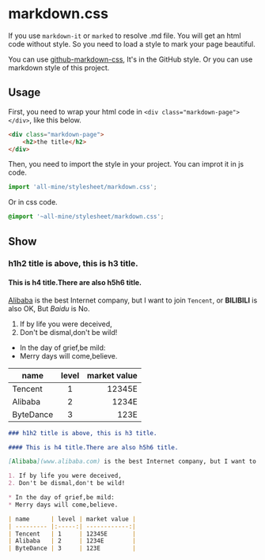 # markdown.css

If you use `markdown-it` or `marked` to resolve .md file. You will get an html code without style. So you need to load a style to mark your page beautiful.

You can use [github-markdown-css](https://www.npmjs.com/package/github-markdown-css), It's in the GitHub style. Or you can use markdown style of this project.

## Usage
First, you need to wrap your html code in `<div class="markdown-page"></div>`, like this below.
``` html
<div class="markdown-page">
    <h2>the title</h2>
</div>
```

Then, you need to import the style in your project. You can improt it
 in js code.
``` javascript
import 'all-mine/stylesheet/markdown.css';
```
Or in css code.
``` css
@import '~all-mine/stylesheet/markdown.css';
```

## Show

### h1h2 title is above, this is h3 title.

#### This is h4 title.There are also h5h6 title.


[Alibaba](www.alibaba.com) is the best Internet company, but I want to join `Tencent`, or **BILIBILI** is also OK, But *Baidu* is No.

1. If by life you were deceived,
2. Don't be dismal,don't be wild!

* In the day of grief,be mild:
* Merry days will come,believe.

| name      | level | market value |
| --------- |:-----:| ------------:|
| Tencent   | 1     | 12345E       |
| Alibaba   | 2     | 1234E        |
| ByteDance | 3     | 123E         |

``` markdown
### h1h2 title is above, this is h3 title.

#### This is h4 title.There are also h5h6 title.

[Alibaba](www.alibaba.com) is the best Internet company, but I want to join `Tencent`, or **BILIBILI** is also OK, but *Baidu* is No.

1. If by life you were deceived,
2. Don't be dismal,don't be wild!

* In the day of grief,be mild:
* Merry days will come,believe.

| name      | level | market value |
| --------- |:-----:| ------------:|
| Tencent   | 1     | 12345E       |
| Alibaba   | 2     | 1234E        |
| ByteDance | 3     | 123E         |

```
